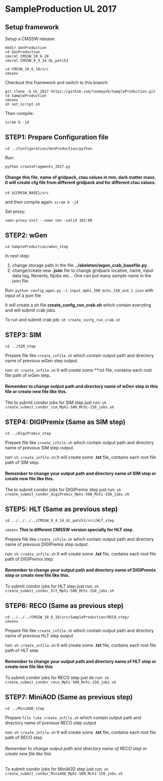 # SampleProduction UL 2017
## Setup framework

Setup a CMSSW release:
```
mkdir GenProduction
cd GenProduction
cmsrel CMSSW_10_6_18
cmsrel CMSSW_9_4_14_UL_patch1

cd CMSSW_10_6_18/src
cmsenv
```
Checkout this framework and switch to this branch:
```
git clone -b UL_2017 https://github.com/tanmayvb/SampleProduction.git
cd SampleProduction
cmsenv
sh set_script.sh 
```
Then compile:
```
scram b -j4
```

## STEP1: Prepare Configuration file
```
cd ../Configuration/GenProduction/python
```
 Run: 
```
python createFragments_2017.py  
```  
#### Change this file, name of gridpack, ctau values in mm, dark matter mass. It will create cfg file from different gridpack and for different ctau values.

```
cd ${CMSSW_BASE}/src
```
and then compile again:
```scram b -j4```

Set proxy:
```
voms-proxy-init --voms cms -valid 192:00
```
## STEP2: wGen
```
cd SampleProduction/wGen_step
```
In next step: 
1. change storage path in the file **../skeleton/wgen_crab_basefile.py** .
2. change/create new **.json** file to change gridpack location, name, input data tag, Nevents, Njobs etc... One can put many sample name in the json file.

Run:
```python config_wgen.py -i input_mphi_500_mchi_150_and_1.json```  with input of a json file

It will create a sh file **create_confg_run_crab.sh** which contain everyting and will submit crab jobs.

To run and submit crab job: ```sh create_confg_run_crab.sh```

## STEP3: SIM
```
cd ../SIM_step
```
Prepare file like ```create_infile.sh``` which contain output path and directory name of previous wGen step output.

run: ```sh create_infile.sh``` It will create some **.txt file, contains each root file path of wGen step.

#### Remember to change output path and directory name of wGen step in this file or create new file like this.

The to submit condor jobs for SIM step just run: ```sh create_submit_condor_sim_Mphi-500_Mchi-150_jobs.sh```


## STEP4: DIGIPremix (Same as SIM step)
```
cd ../DigiPremix_step
```
Prepare file like ```create_infile.sh``` which contain output path and directory name of previous SIM step output.

run: ```sh create_infile.sh``` It will create some **.txt** file, contains each root file path of SIM step.

#### Remember to change your output path and directory name of SIM step or create new file like this.

The to submit condor jobs for DIGIPremix step just run: ```sh create_submit_condor_digiPremix_Mphi-500_Mchi-150_jobs.sh```

## STEP5: HLT (Same as previous step)
```
cd ../../../../CMSSW_9_4_14_UL_patch1/src/HLT_step
```
```cmsenv``` **This is different CMSSW version specially for HLT step**.

Prepare file like ```create_infile.sh``` which contain output path and directory name of previous DIGIPremix step output.

run: ```sh create_infile.sh``` It will create some **.txt** file, contains each root file path of DIGIPremix step.

#### Remember to change your output path and directory name of DIGIPremix step or create new file like this.

To submit condor jobs for HLT step just run: ```sh create_submit_condor_hlt_Mphi-500_Mchi-150_jobs.sh```

## STEP6: RECO (Same as previous step)
```
cd ../../../CMSSW_10_6_18/src/SampleProduction/RECO_step/
cmsenv
```
Prepare file like ```create_infile.sh``` which contain output path and directory name of previous HLT step output

run: ```sh create_infile.sh``` It will create some **.txt** file, contains each root file path of HLT step

#### Remember to change your output path and directory name of HLT step or create new file like this

To submit condor jobs for RECO step just do run: ```sh create_submit_condor_reco_Mphi-500_Mchi-150_jobs.sh```

## STEP7: MiniAOD (Same as previous step)
```
cd ../MiniAOD_step
```
Prepare ```file like create_infile.sh``` which contain output path and directory name of previous RECO step output

run: ```sh create_infile.sh``` It will create some **.txt** file, contains each root file path of RECO step

###### Remember to change output path and directory name of RECO step or create new file like this

To submit condor jobs for MiniAOD step just run: ```sh create_submit_condor_MiniAOD_Mphi-500_Mchi-150_jobs.sh```

